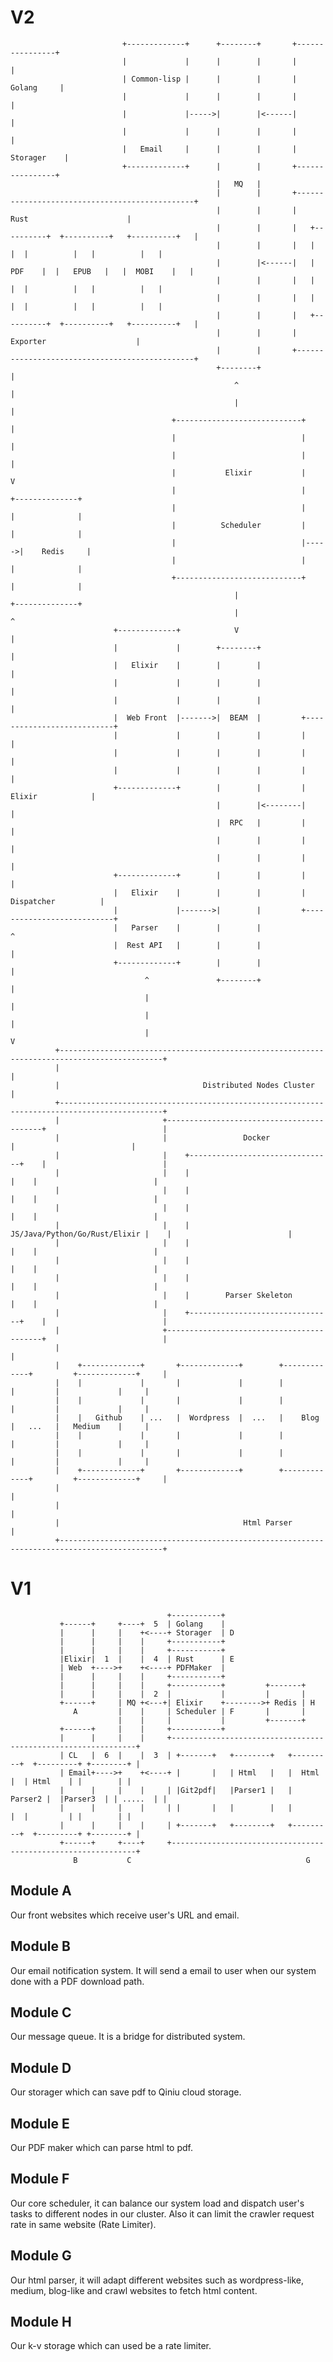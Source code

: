 # V2

                             +-------------+      +--------+       +----------------+                                           
                             |             |      |        |       |                |                                           
                             | Common-lisp |      |        |       |     Golang     |                                           
                             |             |      |        |       |                |                                           
                             |             |----->|        |<------|                |                                           
                             |             |      |        |       |                |                                           
                             |   Email     |      |        |       |    Storager    |                                           
                             +-------------+      |        |       +----------------+                                           
                                                  |   MQ   |                                                                    
                                                  |        |       +-----------------------------------------------+            
                                                  |        |       |                     Rust                      |            
                                                  |        |       |   +----------+  +----------+   +----------+   |            
                                                  |        |       |   |          |  |          |   |          |   |            
                                                  |        |<------|   |   PDF    |  |   EPUB   |   |  MOBI    |   |            
                                                  |        |       |   |          |  |          |   |          |   |            
                                                  |        |       |   |          |  |          |   |          |   |            
                                                  |        |       |   +----------+  +----------+   +----------+   |            
                                                  |        |       |                   Exporter                    |            
                                                  |        |       +-----------------------------------------------+            
                                                  +--------+                       |                                            
                                                      ^                            |                                            
                                                      |                            |                                            
                                        +----------------------------+             |                                            
                                        |                            |             |                                            
                                        |                            |             |                                            
                                        |           Elixir           |             V                                            
                                        |                            |      +--------------+                                    
                                        |                            |      |              |                                    
                                        |          Scheduler         |      |              |                                    
                                        |                            |----->|    Redis     |                                    
                                        |                            |      |              |                                    
                                        +----------------------------+      |              |                                    
                                                      |                     +--------------+                                    
                                                      |                            ^                                            
                           +-------------+            V                            |                                            
                           |             |        +--------+                       |                                            
                           |   Elixir    |        |        |                       |                                            
                           |             |        |        |                       |                                            
                           |             |        |        |                       |                                            
                           |  Web Front  |------->|  BEAM  |         +---------------------------+                              
                           |             |        |        |         |                           |                              
                           |             |        |        |         |                           |                              
                           |             |        |        |         |                           |                              
                           +-------------+        |        |         |         Elixir            |                              
                                                  |        |<--------|                           |                              
                                                  |  RPC   |         |                           |                              
                                                  |        |         |                           |                              
                                                  |        |         |                           |                              
                           +-------------+        |        |         |                           |                              
                           |   Elixir    |        |        |         |       Dispatcher          |                              
                           |             |------->|        |         +---------------------------+                              
                           |   Parser    |        |        |                       ^                                            
                           |  Rest API   |        |        |                       |                                            
                           +-------------+        |        |                       |                                            
                                  ^               +--------+                       |                                            
                                  |                                                |                                            
                                  |                                                |                                            
                                  |                                                V                                            
              +---------------------------------------------------------------------------------------------+                   
              |                                                                                             |                   
              |                                Distributed Nodes Cluster                                    |                   
              +---------------------------------------------------------------------------------------------+                   
              |                       +------------------------------------------+                          |                   
              |                       |                 Docker                   |                          |                   
              |                       |    +--------------------------------+    |                          |                   
              |                       |    |                                |    |                          |                   
              |                       |    |                                |    |                          |                   
              |                       |    |                                |    |                          |                   
              |                       |    |  JS/Java/Python/Go/Rust/Elixir |    |                          |                   
              |                       |    |                                |    |                          |                   
              |                       |    |                                |    |                          |                   
              |                       |    |                                |    |                          |                   
              |                       |    |        Parser Skeleton         |    |                          |                   
              |                       |    +--------------------------------+    |                          |                   
              |                       +------------------------------------------+                          |                   
              |                                                                                             |                   
              |    +-------------+       +-------------+        +-------------+         +-------------+     |                   
              |    |             |       |             |        |             |         |             |     |                   
              |    |             |       |             |        |             |         |             |     |                   
              |    |   Github    | ...   |  Wordpress  |  ...   |    Blog     |   ...   |   Medium    |     |                   
              |    |             |       |             |        |             |         |             |     |                   
              |    |             |       |             |        |             |         |             |     |                   
              |    +-------------+       +-------------+        +-------------+         +-------------+     |                   
              |                                                                                             |                   
              |                                                                                             |                   
              |                                         Html Parser                                         |                   
              +---------------------------------------------------------------------------------------------+                   

# V1
                                       +-----------+
               +------+     +----+  5  | Golang    |
               |      |     |    +<----+ Storager  | D
               |      |     |    |     +-----------+
               |      |     |    |     +-----------+
               |Elixir|  1  |    |  4  | Rust      | E
               | Web  +---->+    +<----+ PDFMaker  |  
               |      |     |    |     +-----------+  
               |      |     |    |     +-----------+         +-------+
               |      |     |    |  2  |           |         |       |
               +------+     | MQ +<---+| Elixir    +-------->+ Redis | H
                  A         |    |     | Scheduler | F       |       |
                            |    |     |           |         +-------+
               +------+     |    |     +-----------+          
               |      |     |    |     +--------------------------------------------------------------+
               | CL   |  6  |    |  3  | +-------+   +--------+   +---------+  +---------+ +--------+ |
               | Email+---->+    +<----+ |       |   | Html   |   |  Html   |  | Html    | |        | |
               |      |     |    |     | |Git2pdf|   |Parser1 |   | Parser2 |  |Parser3  | | .....  | |
               |      |     |    |     | |       |   |        |   |         |  |         | |        | |
               |      |     |    |     | +-------+   +--------+   +---------+  +---------+ +--------+ |
               +------+     +----+     +--------------------------------------------------------------+
                  B           C                                       G
                                                                       
## Module A                                                      
Our front websites which receive user's URL and email.
         
## Module B
Our email notification system. It will send a email to user when our system done with a PDF download path.
         
## Module C
Our message queue. It is a bridge for distributed system.

## Module D
Our storager which can save pdf to Qiniu cloud storage.

## Module E
Our PDF maker which can parse html to pdf.

## Module F
Our core scheduler, it can balance our system load and dispatch user's tasks to different nodes in our cluster. Also it can limit the crawler request rate in same website (Rate Limiter).

## Module G
Our html parser, it will adapt different websites such as wordpress-like, medium, blog-like and crawl websites to fetch html content.

## Module H
Our k-v storage which can used be a rate limiter.

